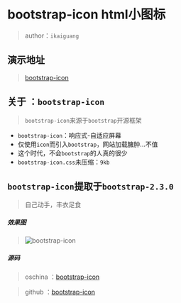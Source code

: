 # bootstrap-icon html小图标

> author：`ikaiguang`

## 演示地址

> <a href="#" title="bootstrap-icon" target="_blank">bootstrap-icon</a>

## 关于 ：`bootstrap-icon`

> `bootstrap-icon`来源于`bootstrap`开源框架

- `bootstrap-icon`：响应式-自适应屏幕
- 仅使用`icon`而引入`bootstrap`，网站加载臃肿...不值
- 这个时代，不会`bootstrap`的人真的很少
- `bootstrap-icon.css`未压缩：`9kb`

## `bootstrap-icon`提取于`bootstrap-2.3.0`

> 自己动手，丰衣足食

##### 效果图

> ![bootstrap-icon](http://phpcollege.oss-cn-beijing.aliyuncs.com/article-image/2016-12-23/bootstrap-icon.jpg)

##### 源码

> oschina ：<a href="https://gitee.com/ikaiguang/bootstrap-icon" title="bootstrap-icon" target="_blank">bootstrap-icon</a>

> github ：<a href="https://github.com/ikaiguang/bootstrap-icon" title="bootstrap-icon" target="_blank">bootstrap-icon</a>
